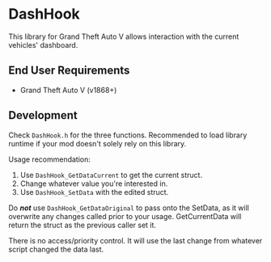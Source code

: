 # DashHook

This library for Grand Theft Auto V allows interaction with the current vehicles' dashboard.

## End User Requirements

* Grand Theft Auto V (v1868+)

## Development

Check `DashHook.h` for the three functions. Recommended to load library runtime if your mod doesn't solely rely on this library.

Usage recommendation:

1. Use `DashHook_GetDataCurrent` to get the current struct.
2. Change whatever value you're interested in.
3. Use `DashHook_SetData` with the edited struct.

Do ***not*** use `DashHook_GetDataOriginal` to pass onto the SetData, as it will overwrite any changes called prior to your usage. GetCurrentData will return the struct as the previous caller set it.

There is no access/priority control. It will use the last change from whatever script changed the data last.

